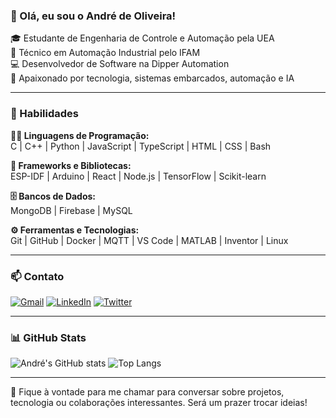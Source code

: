 ### 👋 Olá, eu sou o André de Oliveira!

🎓 Estudante de Engenharia de Controle e Automação pela UEA  
🔧 Técnico em Automação Industrial pelo IFAM  
💻 Desenvolvedor de Software na Dipper Automation  
🌱 Apaixonado por tecnologia, sistemas embarcados, automação e IA

---

### 🚀 Habilidades

**👨‍💻 Linguagens de Programação:**  
C | C++ | Python | JavaScript | TypeScript | HTML | CSS | Bash

**🧰 Frameworks e Bibliotecas:**  
ESP-IDF | Arduino | React | Node.js | TensorFlow | Scikit-learn

**🗄️ Bancos de Dados:**  
MongoDB | Firebase | MySQL

**⚙️ Ferramentas e Tecnologias:**  
Git | GitHub | Docker | MQTT | VS Code | MATLAB | Inventor | Linux

---

### 📫 Contato

[![Gmail](https://img.shields.io/badge/-Email-D14836?style=flat&logo=Gmail&logoColor=white)](mailto:andredeoliveiras@gmail.com)
[![LinkedIn](https://img.shields.io/badge/-LinkedIn-blue?style=flat&logo=Linkedin&logoColor=white)](https://www.linkedin.com/in/andredeoliveiras/)
[![Twitter](https://img.shields.io/badge/-Twitter-1DA1F2?style=flat&logo=Twitter&logoColor=white)](https://twitter.com/andredeoliveiras)

---

### 📊 GitHub Stats

![André's GitHub stats](https://github-readme-stats.vercel.app/api?username=DiasEllen26&show_icons=true&theme=dracula)
![Top Langs](https://github-readme-stats.vercel.app/api/top-langs/?username=DiasEllen26&layout=compact&theme=dracula)

---

💬 Fique à vontade para me chamar para conversar sobre projetos, tecnologia ou colaborações interessantes. Será um prazer trocar ideias!
